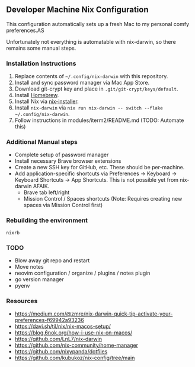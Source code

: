## Developer Machine Nix Configuration

This configuration automatically sets up a fresh Mac to my personal comfy preferences.AS

Unfortunately not everything is automatable with nix-darwin, so there remains some manual steps.

### Installation Instructions

1. Replace contents of `~/.config/nix-darwin` with this repository.
1. Install and sync password manager via Mac App Store.
1. Download git-crypt key and place in `.git/git-crypt/keys/default`.
1. Install [Homebrew](https://brew.sh).
1. Install Nix via [nix-installer](https://github.com/DeterminateSystems/nix-installer).
1. Install `nix-darwin` via `nix run nix-darwin -- switch --flake ~/.config/nix-darwin`.
1. Follow instructions in modules/iterm2/README.md (TODO: Automate this)

### Additional Manual steps

* Complete setup of password manager
* Install necessary Brave browser extensions
* Create a new SSH key for GitHub, etc. These should be per-machine.
* Add application-specific shortcuts via Preferences -> Keyboard -> Keyboard Shortcuts -> App Shortcuts. This is not possible yet from nix-darwin AFAIK.
    * Brave tab left/right
    * Mission Control / Spaces shortcuts (Note: Requires creating new spaces via Mission Control first)

### Rebuilding the environment

`nixrb`

### TODO

- Blow away git repo and restart
- Move notes
- neovim configuration / organize / plugins / notes plugin
- go version manager
- pyenv

### Resources

- https://medium.com/@zmre/nix-darwin-quick-tip-activate-your-preferences-f69942a93236
- https://davi.sh/til/nix/nix-macos-setup/
- https://blog.6nok.org/how-i-use-nix-on-macos/
- https://github.com/LnL7/nix-darwin
- https://github.com/nix-community/home-manager
- https://github.com/nixypanda/dotfiles
- https://github.com/kubukoz/nix-config/tree/main
